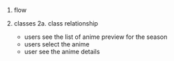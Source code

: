 1. flow
2. classes 
    2a. class relationship 

    - users see the list of anime preview for the season
    - users select the anime 
    - user see the anime details 